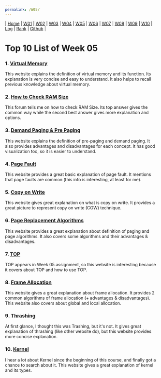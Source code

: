 ```yaml
---
permalink: /W05/
---
```

| [Home](https://saepasomba.github.io/os211) | [W01](https://saepasomba.github.io/os211/W01) | [W02](https://saepasomba.github.io/os211/W02) | [W03](https://saepasomba.github.io/os211/W03) | [W04](https://saepasomba.github.io/os211/W04) | [W05](https://saepasomba.github.io/os211/W05) | [W06](https://saepasomba.github.io/os211/W06) | [W07](https://saepasomba.github.io/os211/W07) | [W08](https://saepasomba.github.io/os211/W08) | [W09](https://saepasomba.github.io/os211/W09) | [W10](https://saepasomba.github.io/os211/W10) | [Log](https://saepasomba.github.io/os211/TXT/mylog.txt) | [Rank](https://saepasomba.github.io/os211/TXT/myrank.txt) | [Github](https://github.com/saepasomba/os211/) |

# Top 10 List of Week 05

### 1. [Virtual Memory](http://www.mampirlah.com/teknik-informatika/pengertian-tujuan-dan-fungsi-virtual-memory.html)
This website explains the definition of virtual memory and its function. Its explanation is very concise and easy to understand. It also helps to recall previous knowledge about virtual memory.

### 2. [How to Check RAM Size](https://askubuntu.com/questions/898941/how-to-check-ram-size)
This forum tells me on how to check RAM Size. Its top answer gives the common way while the second best answer gives more explanation and options.

### 3. [Demand Paging & Pre Paging](https://afteracademy.com/blog/what-are-demand-paging-and-pre-paging)
This website explains the definition of pre-paging and demand paging. It also provides advantages and disadvantages for each concept. It has good visualization too, so it is easier to understand.

### 4. [Page Fault](https://techterms.com/definition/page_fault)
This website provides a great basic explanation of page fault. It mentions that page faults are common (this info is interesting, at least for me).

### 5. [Copy on Write](https://www.geeksforgeeks.org/copy-on-write/)
This website gives great explanation on what is copy on write. It provides a great picture to represent copy on write (COW) technique.

### 6. [Page Replacement Algorithms](https://afteracademy.com/blog/what-are-the-page-replacement-algorithms)
This website provides a great explanation about definition of paging and page algorithms. It also covers some algorithms and their advantages & disadvantages.

### 7. [TOP](https://www.howtogeek.com/668986/how-to-use-the-linux-top-command-and-understand-its-output/)
TOP appears in Week 05 assignment, so this website is interesting because it covers about TOP and how to use TOP.

### 8. [Frame Allocation](https://www.geeksforgeeks.org/operating-system-allocation-frames/)
This website gives a great explanation about frame allocation. It provides 2 common algorithms of frame allocation (+ advantages & disadvantages). This website also covers about global and local allocation.

### 9. [Thrashing](https://iim6.tripod.com/ibam-os-html/x4404.html)
At first glance, I thought this was Trashing, but it's not. It gives great explanation of thrashing (like other website do), but this website provides more concise explanation.

### 10. [Kernel](https://glints.com/id/lowongan/kernel-adalah/#.YGxoKegzZPY)
I hear a lot about Kernel since the beginning of this course, and finally got a chance to search about it. This website gives a great explanation of kernel and its types.
